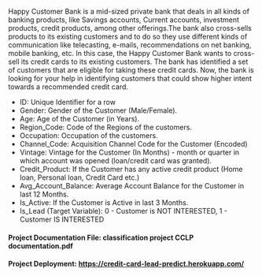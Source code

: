 Happy Customer Bank is a mid-sized private bank that deals in all kinds of banking products, like Savings accounts, Current accounts, investment products, credit products, among other offerings.The bank also cross-sells products to its existing customers and to do so they use different kinds of communication like telecasting, e-mails, recommendations on net banking, mobile banking, etc. In this case, the Happy Customer Bank wants to cross-sell its credit cards to its existing customers. The bank has identified a set of customers that are eligible for taking these credit cards. Now, the bank is looking for your help in identifying customers that could show higher intent towards a recommended credit card.


* ID:   			Unique Identifier for a row
* Gender:   			Gender of the Customer (Male/Female).
* Age:   			Age of the Customer (in Years).
* Region_Code:		Code of the Regions of the customers.
* Occupation:		Occupation of the customers.
* Channel_Code:		Acquisition Channel Code for the Customer (Encoded)
* Vintage:			Vintage for the Customer (In Months) - month or quarter in which account was opened (loan/credit card was granted).
* Credit_Product:		If the Customer has any active credit product (Home loan, Personal loan, Credit Card etc.)
* Avg_Account_Balance:	Average Account Balance for the Customer in last 12 Months.
* Is_Active:			If the Customer is Active in last 3 Months.
* Is_Lead (Target Variable):  	0 - Customer is NOT INTERESTED, 1 - Customer IS INTERESTED


#### Project Documentation File: classification project CCLP documentation.pdf
#### Project Deployment: https://credit-card-lead-predict.herokuapp.com/
